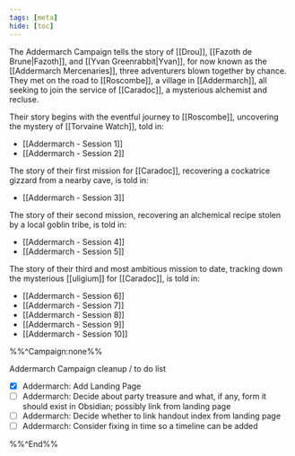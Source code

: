 ```yaml
---
tags: [meta]
hide: [toc]
---
```


The Addermarch Campaign tells the story of [[Drou]], [[Fazoth de Brune|Fazoth]], and [[Yvan Greenrabbit|Yvan]], for now known as the [[Addermarch Mercenaries]], three adventurers blown together by chance. They met on the road to [[Roscombe]], a village in [[Addermarch]], all seeking to join the service of [[Caradoc]], a mysterious alchemist and recluse. 

Their story begins with the eventful journey to [[Roscombe]], uncovering the mystery of [[Torvaine Watch]], told in:
- [[Addermarch - Session 1]]
- [[Addermarch - Session 2]]

The story of their first mission for [[Caradoc]], recovering a cockatrice gizzard from a nearby cave, is told in:
- [[Addermarch - Session 3]]

The story of their second mission, recovering an alchemical recipe stolen by a local goblin tribe, is told in:
- [[Addermarch - Session 4]]
- [[Addermarch - Session 5]]

The story of their third and most ambitious mission to date, tracking down the mysterious [[uligium]] for [[Caradoc]], is told in:
- [[Addermarch - Session 6]]
- [[Addermarch - Session 7]]
- [[Addermarch - Session 8]]
- [[Addermarch - Session 9]]
- [[Addermarch - Session 10]]

%%^Campaign:none%%

Addermarch Campaign cleanup / to do list

- [x] Addermarch: Add Landing Page
- [ ] Addermarch: Decide about party treasure and what, if any, form it should exist in Obsidian; possibly link from landing page
- [ ] Addermarch: Decide whether to link handout index from landing page
- [ ] Addermarch: Consider fixing in time so a timeline can be added

%%^End%%